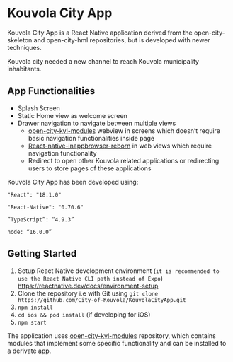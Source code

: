 # Kouvola City App

Kouvola City App is a React Native application derived from the open-city-skeleton and open-city-hml repositories, but is developed with newer techniques.

Kouvola city needed a new channel to reach Kouvola municipality inhabitants. 

## App Functionalities

* Splash Screen
* Static Home view as welcome screen
* Drawer navigation to navigate between multiple views
    * [open-city-kvl-modules](https://github.com/City-of-Kouvola/open-city-kvl-modules) webview in screens which doesn’t require basic navigation functionalities inside page
    * [React-native-inappbrowser-reborn](https://github.com/proyecto26/react-native-inappbrowser) in web views which require navigation functionality
    * Redirect to open other Kouvola related applications or redirecting users to store pages of these applications


Kouvola City App has been developed using:

`"React": "18.1.0"`

`"React-Native": "0.70.6"`

`”TypeScript”: “4.9.3”`

`node: “16.0.0”`

## Getting Started

1. Setup React Native development environment (`it is recommended to use the React Native CLI path instead of Expo`) https://reactnative.dev/docs/environment-setup
2. Clone the repository i.e with Git using `git clone https://github.com/City-of-Kouvola/KouvolaCityApp.git`
3. `npm install`
4. `cd ios && pod install` (if developing for iOS)
5. `npm start`

The application uses [open-city-kvl-modules](https://github.com/City-of-Kouvola/open-city-kvl-modules) repository, which contains modules that implement some specific functionality and can be installed to a derivate app.
